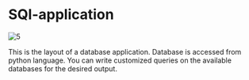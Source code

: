 # SQl-application
![5](https://user-images.githubusercontent.com/65075546/111280228-9a15c600-8661-11eb-93ab-cb91fae9cf83.PNG)

This is the layout of a database application. Database is accessed from python language. You can write customized queries on the available databases for the desired output.
